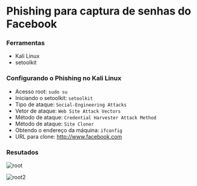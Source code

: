 # Phishing para captura de senhas do Facebook

### Ferramentas

- Kali Linux
- setoolkit

### Configurando o Phishing no Kali Linux

- Acesso root: ``` sudo su ```
- Iniciando o setoolkit: ``` setoolkit ```
- Tipo de ataque: ``` Social-Engineering Attacks ```
- Vetor de ataque: ``` Web Site Attack Vectors ```
- Método de ataque: ```Credential Harvester Attack Method ```
- Método de ataque: ``` Site Cloner ```
- Obtendo o endereço da máquina: ``` ifconfig ```
- URL para clone: http://www.facebook.com

### Resutados
![root](https://github.com/fatalite38/Desafio-Phishing/assets/71729587/c50a4104-66dd-4265-aa66-b67880b990cb)

![root2](https://github.com/fatalite38/Desafio-Phishing/assets/71729587/287c6048-2bad-48bc-a721-cdf9f3d95281)

  
